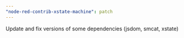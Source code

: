 ```yaml
---
"node-red-contrib-xstate-machine": patch
---
```


Update and fix versions of some dependencies (jsdom, smcat, xstate)
